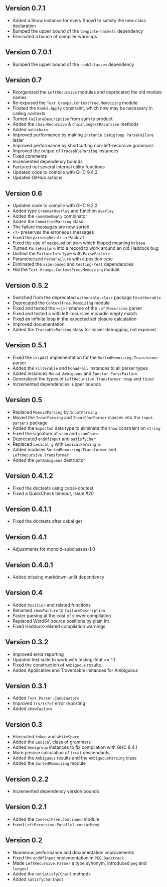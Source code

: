 Version 0.7.1
---------------
* Added a Show instance for every Show1 to satisfy the new class declaration
* Bumped the upper bound of the `template-haskell` dependency
* Eliminated a bunch of compiler warnings

Version 0.7.0.1
---------------
* Bumped the upper bound of the `rank2classes` dependency

Version 0.7
---------------

* Reorganized the `LeftRecursive` modules and deprecated the old module names
* Re-exposed the `Text.Grampa.ContextFree.Memoizing` module
* Floated the `Rank2.Apply` constraint, which now may be necessary in calling contexts
* Turned `FailureDescription` from sum to product
* Added the `chainRecursive` & `chainLongestRecursive` methods
* Added `autochain`
* Improved performance by making `instance Semigroup ParseFailure` lazier
* Improved performance by shortcutting non-left-recursive grammars
* Improved the output of `TraceableParsing` instances
* Fixed comments
* Incremented dependency bounds
* Factored out several internal utility functions
* Updated code to compile with GHC 9.4.2
* Updated GitHub actions

Version 0.6
---------------
* Updated code to compile with GHC 9.2.2
* Added type `GrammarOverlay` and function `overlay`
* Added the `someNonEmpty` combinator
* Added the `CommittedParsing` class
* The failure messages are now sorted
* `<?>` preserves the erroneous messages
* Fixed the `parsingResult` in Packrat
* Fixed the use of `maxBound` on `Down` which flipped meaning in `base`
* Turned `ParseFailure` into a record to work around an old Haddock bug
* Unified the `FailureInfo` type with `ParseFailure`
* Parameterized `ParseFailure` with a position type
* Eliminated the `size-based` and `testing-feat` dependencies
* Hid the `Text.Grampa.ContextFree.Memoizing` module

Version 0.5.2
---------------
* Switched from the deprecated `witherable-class` package to `witherable`
* Deprecated the `ContextFree.Memoizing` module
* Fixed and tested the `<<|>` instance of the `LeftRecursive` parser
* Fixed and tested a with left-recursive monadic empty match
* Fixed an infinite loop in the expected set closure calculation
* Improved documentation
* Added the `TraceableParsing` class for easier debugging, not exposed

Version 0.5.1
---------------
* Fixed the `skipAll` implementation for the `SortedMemoizing.Transformer` parser
* Added the `Filterable` and `MonadFail` instances to all parser types
* Added instances `Monad Ambiguous` and `Functor ParseFailure`
* Generalized the types of `LeftRecursive.Transformer.tmap` and `tbind`
* Incremented dependencies' upper bounds

Version 0.5
---------------
* Replaced `MonoidParsing` by `InputParsing`
* Moved the `InputParsing` and `InputCharParser` classes into the `input-parsers` package
* Added the `Expected` data type to eliminate the `Show` constraint on `string`
* Fixed the signature of `scan` and `scanChars`
* Deprecated `endOfInput` and `satisfyChar`
* Replaced `Lexical g` with `LexicalParsing m`
* Added modules `SortedMemoizing.Transformer` and `LeftRecursive.Transformer`
* Added the `getAmbiguous` destructor

Version 0.4.1.2
---------------
* Fixed the doctests using cabal-doctest
* Fixed a QuickCheck timeout, issue #20

Version 0.4.1.1
---------------
* Fixed the doctests after cabal get

Version 0.4.1
---------------
* Adjustments for monoid-subclasses-1.0

Version 0.4.0.1
---------------
* Added missing markdown-unlit dependency

Version 0.4
---------------
* Added `Position` and related functions
* Renamed `showFailure` to `failureDescription`
* Faster parsing at the cost of slower compilation
* Replaced Word64 source positions by plain Int
* Fixed Haddock-related compilation warnings

Version 0.3.2
---------------
* Improved error reporting
* Updated test suite to work with testing-feat >= 1.1
* Fixed the construction of `Ambiguous` results
* Added Applicative and Traversable instances for Ambiguous

Version 0.3.1
---------------
* Added `Text.Parser.Combinators`
* Improved `try/(<?>)` error reporting
* Added `showFailure`

Version 0.3
---------------
* Eliminated `token` and `whiteSpace`
* Added the `Lexical` class of grammars
* Added `Semigroup` instances to fix compilation with GHC 8.4.1
* More precise calculation of `(>>=)` descendants
* Added the `Ambiguous` results and the `AmbiguousParsing` class
* Added the `SortedMemoizing` module

Version 0.2.2
---------------
* Incremented dependency version bounds

Version 0.2.1
---------------
* Added the `ContextFree.Continued` module
* Fixed `LeftRecursive.Parallel.concatMany`

Version 0.2
---------------
* Numerous performance and documentation improvements
* Fixed the `endOfInput` implementation in `PEG.Backtrack`
* Made `LeftRecursive.Parser` a type synonym, introduced `peg` and `longest`
* Added the `notSatisfy[Char]` methods
* Added `satisfyCharInput`
